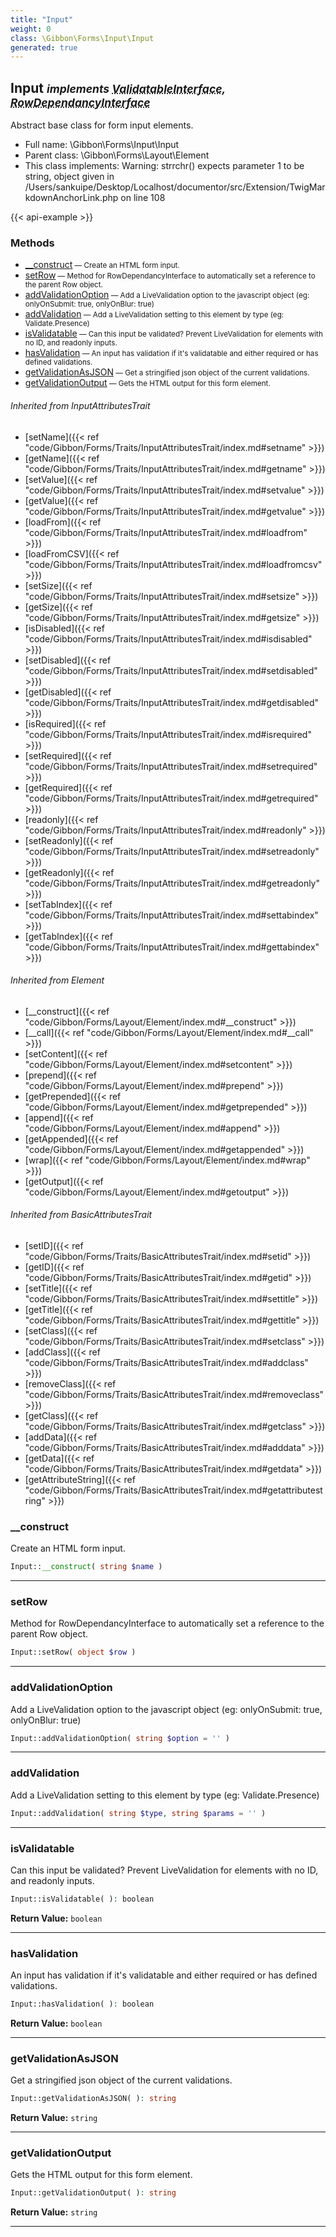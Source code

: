 ```yaml
---
title: "Input"
weight: 0
class: \Gibbon\Forms\Input\Input
generated: true
---
```


## Input <small><i>implements <abbr title="\Gibbon\Forms\ValidatableInterface">ValidatableInterface</abbr>, <abbr title="\Gibbon\Forms\RowDependancyInterface">RowDependancyInterface</abbr></i></small>

Abstract base class for form input elements.



* Full name: \Gibbon\Forms\Input\Input
* Parent class: \Gibbon\Forms\Layout\Element
* This class implements: 
Warning: strrchr() expects parameter 1 to be string, object given in /Users/sankuipe/Desktop/Localhost/documentor/src/Extension/TwigMarkdownAnchorLink.php on line 108


{{< api-example >}} 



### Methods

- [__construct](#__construct)<small> — Create an HTML form input.</small>
- [setRow](#setrow)<small> — Method for RowDependancyInterface to automatically set a reference to the parent Row object.</small>
- [addValidationOption](#addvalidationoption)<small> — Add a LiveValidation option to the javascript object (eg: onlyOnSubmit: true, onlyOnBlur: true)</small>
- [addValidation](#addvalidation)<small> — Add a LiveValidation setting to this element by type (eg: Validate.Presence)</small>
- [isValidatable](#isvalidatable)<small> — Can this input be validated? Prevent LiveValidation for elements with no ID, and readonly inputs.</small>
- [hasValidation](#hasvalidation)<small> — An input has validation if it's validatable and either required or has defined validations.</small>
- [getValidationAsJSON](#getvalidationasjson)<small> — Get a stringified json object of the current validations.</small>
- [getValidationOutput](#getvalidationoutput)<small> — Gets the HTML output for this form element.</small>




###### Inherited from InputAttributesTrait
- [setName]({{< ref "code/Gibbon/Forms/Traits/InputAttributesTrait/index.md#setname" >}})
- [getName]({{< ref "code/Gibbon/Forms/Traits/InputAttributesTrait/index.md#getname" >}})
- [setValue]({{< ref "code/Gibbon/Forms/Traits/InputAttributesTrait/index.md#setvalue" >}})
- [getValue]({{< ref "code/Gibbon/Forms/Traits/InputAttributesTrait/index.md#getvalue" >}})
- [loadFrom]({{< ref "code/Gibbon/Forms/Traits/InputAttributesTrait/index.md#loadfrom" >}})
- [loadFromCSV]({{< ref "code/Gibbon/Forms/Traits/InputAttributesTrait/index.md#loadfromcsv" >}})
- [setSize]({{< ref "code/Gibbon/Forms/Traits/InputAttributesTrait/index.md#setsize" >}})
- [getSize]({{< ref "code/Gibbon/Forms/Traits/InputAttributesTrait/index.md#getsize" >}})
- [isDisabled]({{< ref "code/Gibbon/Forms/Traits/InputAttributesTrait/index.md#isdisabled" >}})
- [setDisabled]({{< ref "code/Gibbon/Forms/Traits/InputAttributesTrait/index.md#setdisabled" >}})
- [getDisabled]({{< ref "code/Gibbon/Forms/Traits/InputAttributesTrait/index.md#getdisabled" >}})
- [isRequired]({{< ref "code/Gibbon/Forms/Traits/InputAttributesTrait/index.md#isrequired" >}})
- [setRequired]({{< ref "code/Gibbon/Forms/Traits/InputAttributesTrait/index.md#setrequired" >}})
- [getRequired]({{< ref "code/Gibbon/Forms/Traits/InputAttributesTrait/index.md#getrequired" >}})
- [readonly]({{< ref "code/Gibbon/Forms/Traits/InputAttributesTrait/index.md#readonly" >}})
- [setReadonly]({{< ref "code/Gibbon/Forms/Traits/InputAttributesTrait/index.md#setreadonly" >}})
- [getReadonly]({{< ref "code/Gibbon/Forms/Traits/InputAttributesTrait/index.md#getreadonly" >}})
- [setTabIndex]({{< ref "code/Gibbon/Forms/Traits/InputAttributesTrait/index.md#settabindex" >}})
- [getTabIndex]({{< ref "code/Gibbon/Forms/Traits/InputAttributesTrait/index.md#gettabindex" >}})

###### Inherited from Element
- [__construct]({{< ref "code/Gibbon/Forms/Layout/Element/index.md#__construct" >}})
- [__call]({{< ref "code/Gibbon/Forms/Layout/Element/index.md#__call" >}})
- [setContent]({{< ref "code/Gibbon/Forms/Layout/Element/index.md#setcontent" >}})
- [prepend]({{< ref "code/Gibbon/Forms/Layout/Element/index.md#prepend" >}})
- [getPrepended]({{< ref "code/Gibbon/Forms/Layout/Element/index.md#getprepended" >}})
- [append]({{< ref "code/Gibbon/Forms/Layout/Element/index.md#append" >}})
- [getAppended]({{< ref "code/Gibbon/Forms/Layout/Element/index.md#getappended" >}})
- [wrap]({{< ref "code/Gibbon/Forms/Layout/Element/index.md#wrap" >}})
- [getOutput]({{< ref "code/Gibbon/Forms/Layout/Element/index.md#getoutput" >}})

###### Inherited from BasicAttributesTrait
- [setID]({{< ref "code/Gibbon/Forms/Traits/BasicAttributesTrait/index.md#setid" >}})
- [getID]({{< ref "code/Gibbon/Forms/Traits/BasicAttributesTrait/index.md#getid" >}})
- [setTitle]({{< ref "code/Gibbon/Forms/Traits/BasicAttributesTrait/index.md#settitle" >}})
- [getTitle]({{< ref "code/Gibbon/Forms/Traits/BasicAttributesTrait/index.md#gettitle" >}})
- [setClass]({{< ref "code/Gibbon/Forms/Traits/BasicAttributesTrait/index.md#setclass" >}})
- [addClass]({{< ref "code/Gibbon/Forms/Traits/BasicAttributesTrait/index.md#addclass" >}})
- [removeClass]({{< ref "code/Gibbon/Forms/Traits/BasicAttributesTrait/index.md#removeclass" >}})
- [getClass]({{< ref "code/Gibbon/Forms/Traits/BasicAttributesTrait/index.md#getclass" >}})
- [addData]({{< ref "code/Gibbon/Forms/Traits/BasicAttributesTrait/index.md#adddata" >}})
- [getData]({{< ref "code/Gibbon/Forms/Traits/BasicAttributesTrait/index.md#getdata" >}})
- [getAttributeString]({{< ref "code/Gibbon/Forms/Traits/BasicAttributesTrait/index.md#getattributestring" >}})



### __construct

Create an HTML form input.

```php
Input::__construct( string $name )
```









---

### setRow

Method for RowDependancyInterface to automatically set a reference to the parent Row object.

```php
Input::setRow( object $row )
```









---

### addValidationOption

Add a LiveValidation option to the javascript object (eg: onlyOnSubmit: true, onlyOnBlur: true)

```php
Input::addValidationOption( string $option = '' )
```









---

### addValidation

Add a LiveValidation setting to this element by type (eg: Validate.Presence)

```php
Input::addValidation( string $type, string $params = '' )
```









---

### isValidatable

Can this input be validated? Prevent LiveValidation for elements with no ID, and readonly inputs.

```php
Input::isValidatable( ): boolean
```






**Return Value:**
`boolean`  



---

### hasValidation

An input has validation if it's validatable and either required or has defined validations.

```php
Input::hasValidation( ): boolean
```






**Return Value:**
`boolean`  



---

### getValidationAsJSON

Get a stringified json object of the current validations.

```php
Input::getValidationAsJSON( ): string
```






**Return Value:**
`string`  



---

### getValidationOutput

Gets the HTML output for this form element.

```php
Input::getValidationOutput( ): string
```






**Return Value:**
`string`  



---

